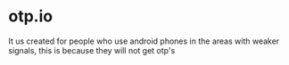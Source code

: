 # otp.io
It us created for people who use android phones in the areas with weaker signals, this is because they will not get otp's 
